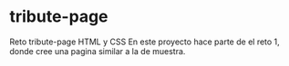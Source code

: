 # tribute-page
Reto tribute-page HTML y CSS 
En este proyecto hace parte de el reto 1, donde cree una pagina similar a la de muestra.
